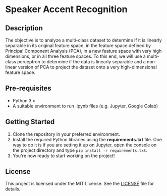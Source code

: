 # Speaker Accent Recognition

## Description

The objective is to analyze a multi-class dataset to determine if it is linearly separable in its original feature space, in the feature space defined by Principal Component Analysis (PCA), in a new feature space with very high dimensions, or in all three feature spaces. To this end, we will use a multi-class perceptron to determine if the data is linearly separable and a non-linear version of PCA to project the dataset onto a very high-dimensional feature space.

## Pre-requisites
- Python 3.x
- A suitable environment to run .ipynb files (e.g. Jupyter, Google Colab)

## Getting Started
1. Clone the repository in your preferred environment.
2. Install the required Python libraries using the **requirements.txt** file. One way to do it is if you are setting it up on Jupyter, open the console on the project directory and type `pip install -r requirements.txt`.
3. You're now ready to start working on the project!


## License

This project is licensed under the MIT License. See the [LICENSE](https://github.com/AutisMaxima/Address-Standardisation/blob/main/LICENSE) file for details.
